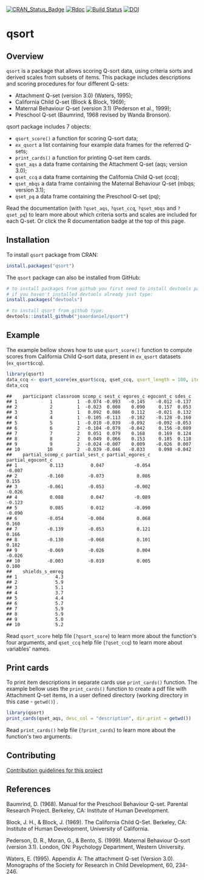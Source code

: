 <!-- README.md is generated from README.Rmd. Please edit that file -->
[![CRAN\_Status\_Badge](http://www.r-pkg.org/badges/version/qsort)](https://cran.r-project.org/package=qsort) [![Rdoc](http://www.rdocumentation.org/badges/version/qsort)](http://www.rdocumentation.org/packages/qsort) [![Build Status](https://travis-ci.org/joaordaniel/qsort.svg?branch=master)](https://travis-ci.org/joaordaniel/qsort) [![DOI](https://zenodo.org/badge/132877059.svg)](https://zenodo.org/badge/latestdoi/132877059)

qsort
=====

Overview
--------

`qsort` is a package that allows scoring Q-sort data, using criteria sorts and derived scales from subsets of items. This package includes descriptions and scoring procedures for four different Q-sets:

-   Attachment Q-set (version 3.0) (Waters, 1995);
-   California Child Q-set (Block & Block, 1969);
-   Maternal Behaviour Q-set (version 3.1) (Pederson et al., 1999);
-   Preschool Q-set (Baumrind, 1968 revised by Wanda Bronson).

qsort package includes 7 objects:

-   `qsort_score()` a function for scoring Q-sort data;
-   `ex_qsort` a list containing four example data frames for the referred Q-sets;
-   `print_cards()` a function for printing Q-set item cards.
-   `qset_aqs` a data frame containing the Attachment Q-set (aqs; version 3.0);
-   `qset_ccq` a data frame containing the California Child Q-set (ccq);
-   `qset_mbqs` a data frame containing the Maternal Behaviour Q-set (mbqs; version 3.1);
-   `qset_pq` a data frame containing the Preschool Q-set (pq);

Read the documentation (with `?qset_aqs`, `?qset_ccq`, `?qset_mbqs` and `?qset_pq`) to learn more about which criteria sorts and scales are included for each Q-set. Or click the R documentation badge at the top of this page.

Installation
------------

To install `qsort` package from CRAN:

``` r
install.packages("qsort")
```

The `qsort` package can also be installed from GitHub:

``` r
# to install packages from github you first need to install devtools package from CRAN.
# if you haven't installed devtools already just type:
install.packages("devtools")

# to install qsort from github type:
devtools::install_github("joaordaniel/qsort")
```

Example
-------

The example bellow shows how to use `qsort_score()` function to compute scores from California Child Q-sort data, present in `ex_qsort` datasets (`ex_qsort$ccq`).

``` r
library(qsort)
data_ccq <- qsort_score(ex_qsort$ccq, qset_ccq, qsort_length = 100, item1 = "ccq1", subj_id = "participant", group_id = "classroom")
data_ccq
```

    ##    participant classroom scomp_c sest_c egores_c egocont_c sdes_c
    ## 1            1         1  -0.074 -0.093   -0.145    -0.012 -0.137
    ## 2            2         1  -0.023  0.008    0.090     0.157  0.053
    ## 3            3         1   0.092  0.086    0.112    -0.021  0.132
    ## 4            4         1  -0.105 -0.113   -0.182    -0.128 -0.160
    ## 5            5         1  -0.010 -0.039   -0.092    -0.092 -0.053
    ## 6            6         2  -0.104 -0.079   -0.042     0.156 -0.089
    ## 7            7         2   0.051  0.079    0.168     0.169  0.124
    ## 8            8         2   0.049  0.066    0.153     0.185  0.118
    ## 9            9         2  -0.024 -0.007    0.009    -0.026  0.007
    ## 10          10         2  -0.039 -0.046   -0.033     0.098 -0.042
    ##    partial_scomp_c partial_sest_c partial_egores_c partial_egocont_c
    ## 1            0.113          0.047           -0.054            -0.007
    ## 2           -0.160         -0.073            0.086             0.155
    ## 3           -0.061         -0.053           -0.002            -0.026
    ## 4            0.088          0.047           -0.089            -0.123
    ## 5            0.085          0.012           -0.090            -0.090
    ## 6           -0.054         -0.004            0.068             0.160
    ## 7           -0.139         -0.053            0.121             0.166
    ## 8           -0.130         -0.068            0.101             0.182
    ## 9           -0.069         -0.026            0.004            -0.026
    ## 10          -0.003         -0.019            0.005             0.100
    ##    shields_s_emreg
    ## 1              4.3
    ## 2              5.9
    ## 3              5.1
    ## 4              3.7
    ## 5              4.4
    ## 6              5.7
    ## 7              5.9
    ## 8              5.9
    ## 9              5.0
    ## 10             5.2

Read `qsort_score` help file (`?qsort_score`) to learn more about the function's four arguments, and `qset_ccq` help file (`?qset_ccq`) to learn more about variables' names.

Print cards
-----------

To print item descriptions in separate cards use `print_cards()` function. The example bellow uses the `print_cards()` function to create a pdf file with Attachment Q-set items, in a user defined directory (working directory in this case - `getwd()`) .

``` r
library(qsort)
print_cards(qset_aqs, desc_col = "description", dir.print = getwd())
```

Read `print_cards()` help file (`?print_cards`) to learn more about the function's two arguments.

Contributing
------------

[Contribution guidelines for this project](.github/CONTRIBUTING.md)

References
----------

Baumrind, D. (1968). Manual for the Preschool Behaviour Q-set. Parental Research Project. Berkeley, CA: Institute of Human Development.

Block, J. H., & Block, J. (1969). The California Child Q-Set. Berkeley, CA: Institute of Human Development, University of California.

Pederson, D. R., Moran, G., & Bento, S. (1999). Maternal Behaviour Q-sort (version 3.1). London, ON: Psychology Department, Western University.

Waters, E. (1995). Appendix A: The attachment Q-set (Version 3.0). Monographs of the Society for Research in Child Development, 60, 234-246.
